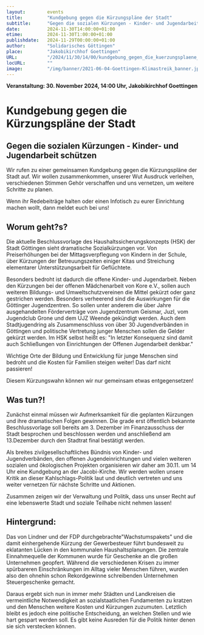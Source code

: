 ```yaml
---
layout:        events
title:         "Kundgebung gegen die Kürzungspläne der Stadt"
subtitle:      "Gegen die sozialen Kürzungen - Kinder- und Jugendarbeit schützen"
date:          2024-11-30T14:00:00+01:00
etime:         2024-11-30T1:00:00+01:00
publishdate:   2024-11-29T00:00:00+01:00
author:        "Solidarisches Göttingen"
place:         "Jakobikirchhof Goettingen"
URL:           "/2024/11/30/14/00/kundgebung_gegen_die_kuerzungsplaene_der_stadt"
locURL:        ""
image:         "/img/banner/2021-06-04-Goettingen-Klimastreik_banner.jpg"
---
```


**Veranstaltung: 30. November 2024, 14:00 Uhr, Jakobikirchhof Goettingen**

Kundgebung gegen die Kürzungspläne der Stadt
===========

Gegen die sozialen Kürzungen - Kinder- und Jugendarbeit schützen
-----------

Wir rufen zu einer gemeinsamen Kundgebung gegen die Kürzungspläne der Stadt auf.
Wir wollen zusammenkommen, unserer Wut Ausdruck verleihen, verschiedenen Stimmen Gehör verschaffen und uns vernetzen, um weitere Schritte zu planen.

Wenn ihr Redebeiträge halten oder einen Infotisch zu eurer Einrichtung machen wollt, dann meldet euch bei uns!

## Worum geht?s?
Die aktuelle Beschlussvorlage des Haushaltssicherungskonzepts (HSK) der Stadt Göttingen sieht dramatische Sozialkürzungen vor. Von Preiserhöhungen bei der Mittagsverpflegung von Kindern in der Schule, über Kürzungen der Betreuungszeiten einiger Kitas und Streichung elementarer Unterstützungsarbeit für Geflüchtete.

Besonders bedroht ist dadurch die offene Kinder- und Jugendarbeit. Neben den Kürzungen bei der offenen Mädchenarbeit von Kore e.V., sollen auch weiteren Bildungs- und Umweltschutzvereinen die Mittel gekürzt oder ganz gestrichen werden. Besonders verheerend sind die Auswirkungen für die Göttinger Jugendzentren. So sollen unter anderem die über Jahre ausgehandelten Förderverträge vom Jugendzentrum Geismar, JuzI, vom Jugendclub Grone und dem UJZ Weende gekündigt werden. Auch dem Stadtjugendring als Zusammenschluss von über 30 Jugendverbänden in Göttingen und politische Vertretung junger Menschen sollen die Gelder gekürzt werden. Im HSK selbst heißt es: "In letzter Konsequenz sind damit auch Schließungen von Einrichtungen der Offenen Jugendarbeit denkbar."

Wichtige Orte der Bildung und Entwicklung für junge Menschen sind bedroht und die Kosten für Familien steigen weiter! Das darf nicht passieren!

Diesem Kürzungswahn können wir nur gemeinsam etwas entgegensetzen!

## Was tun?!

Zunächst einmal müssen wir Aufmerksamkeit für die geplanten Kürzungen und ihre dramatischen Folgen gewinnen. Die grade erst öffentlich bekannte Beschlussvorlage soll bereits am 3. Dezember im Finanzausschuss der Stadt besprochen und beschlossen werden und anschließend am 13.Dezember durch den Stadtrat final bestätigt werden.

Als breites zivilgesellschaftliches Bündnis von Kinder- und Jugendverbänden, den offenen Jugendeinrichtungen und vielen weiteren sozialen und ökologischen Projekten organisieren wir daher am 30.11. um 14 Uhr eine Kundgebung an der Jacobi-Kirche. Wir werden wollen unsere Kritik an dieser Kahlschlags-Politik laut und deutlich vertreten und uns weiter vernetzen für nächste Schritte und Aktionen.

Zusammen zeigen wir der Verwaltung und Politik, dass uns unser Recht auf eine lebenswerte Stadt und soziale Teilhabe nicht nehmen lassen!

## Hintergrund:

Das von Lindner und der FDP durchgebrachte"Wachstumspakets" und die damit einhergehende Kürzung der Gewerbesteuer führt bundesweit zu eklatanten Lücken in den kommunalen Haushaltsplanungen. Die zentrale Einnahmequelle der Kommunen wurde für Geschenke an die großen Unternehmen geopfert. Während die verschiedenen Krisen zu immer spürbareren Einschränkungen im Alltag vieler Menschen führen, wurden also den ohnehin schon Rekordgewinne schreibenden Unternehmen Steuergeschenke gemacht.

Daraus ergebt sich nun in immer mehr Städten und Landkreisen die vermeintliche Notwendigkeit an sozialstaatlichen Fundamenten zu kratzen und den Menschen weitere Kosten und Kürzungen zuzumuten. Letztlich bleibt es jedoch eine politische Entscheidung, an welchen Stellen und wie hart gespart werden soll. Es gibt keine Ausreden für die Politik hinter denen sie sich verstecken können.

